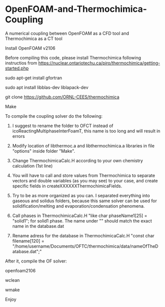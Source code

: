 # OpenFOAM-and-Thermochimica-Coupling
A numerical coupling between OpenFOAM as a CFD tool and Thermochimica as a CT tool

Install OpenFOAM v2106

Before compiling this code, please install Thermochimica following instructios from https://nuclear.ontariotechu.ca/piro/thermochimica/getting-started.php

sudo apt-get install gfortran

sudo apt install libblas-dev liblapack-dev

git clone https://github.com/ORNL-CEES/thermochimica

Make


To compile the coupling solver do the following:

1) I suggest to rename the folder to OFCT instead of icoReactingMultiphaseInterFoamT, this name is too long and will result in errors

2) Modify location of libthermoc.a and libthermochimica.a libraries in file "options" inside folder "Make".

3) Change ThermochimicaCalc.H according to your own chemistry calculation (1st line)

4) You will have to call and store values from Thermochimica to separate vectors and double variables (as you may see) to your case, and create specific fields in createXXXXXXThermochimicaFields.

5) Try to be as more organized as you can. I separated everything into gaseous and solidus folders, because this same solver can be used for solidification/melting and evaporation/condensation phenomena.

6) Call phases in ThermochimicaCalc.H "like   char phaseName1[25] = "solid1";  for solid1 phase. The name under "" should match the exact name in the database.dat

7) Rename adress for the database in ThermochimicaCalc.H "const char filename[120] = "/home/username/Documents/OFTC/thermochimica/data/nameOfTheDatabase.dat";"

After it, compile the OF solver:

openfoam2106

wclean

wmake


Enjoy
